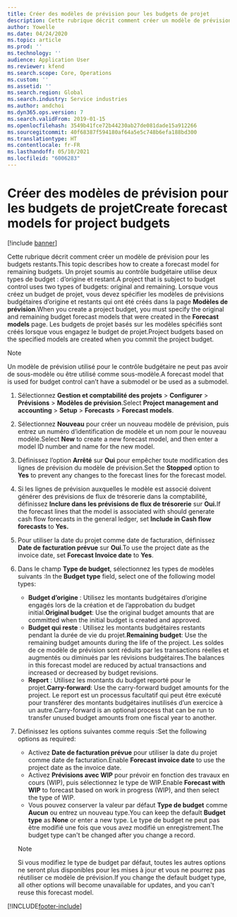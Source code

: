 ```yaml
---
title: Créer des modèles de prévision pour les budgets de projet
description: Cette rubrique décrit comment créer un modèle de prévision pour les budgets restants.
author: Yowelle
ms.date: 04/24/2020
ms.topic: article
ms.prod: ''
ms.technology: ''
audience: Application User
ms.reviewer: kfend
ms.search.scope: Core, Operations
ms.custom: ''
ms.assetid: ''
ms.search.region: Global
ms.search.industry: Service industries
ms.author: andchoi
ms.dyn365.ops.version: 7
ms.search.validFrom: 2019-01-15
ms.openlocfilehash: 3549b41fce72b44230ab27de081dade15a912266
ms.sourcegitcommit: 40f68387f594180af64a5e5c748b6efa188bd300
ms.translationtype: HT
ms.contentlocale: fr-FR
ms.lasthandoff: 05/10/2021
ms.locfileid: "6006283"
---
```

# <a name="create-forecast-models-for-project-budgets"></a><span data-ttu-id="f6f39-103">Créer des modèles de prévision pour les budgets de projet</span><span class="sxs-lookup"><span data-stu-id="f6f39-103">Create forecast models for project budgets</span></span> 

[!include [banner](../includes/banner.md)]

<span data-ttu-id="f6f39-104">Cette rubrique décrit comment créer un modèle de prévision pour les budgets restants.</span><span class="sxs-lookup"><span data-stu-id="f6f39-104">This topic describes how to create a forecast model for remaining budgets.</span></span> <span data-ttu-id="f6f39-105">Un projet soumis au contrôle budgétaire utilise deux types de budget : d’origine et restant.</span><span class="sxs-lookup"><span data-stu-id="f6f39-105">A project that is subject to budget control uses two types of budgets: original and remaining.</span></span> <span data-ttu-id="f6f39-106">Lorsque vous créez un budget de projet, vous devez spécifier les modèles de prévisions budgétaires d’origine et restants qui ont été créés dans la page **Modèles de prévision**.</span><span class="sxs-lookup"><span data-stu-id="f6f39-106">When you create a project budget, you must specify the original and remaining budget forecast models that were created in the **Forecast models** page.</span></span> <span data-ttu-id="f6f39-107">Les budgets de projet basés sur les modèles spécifiés sont créés lorsque vous engagez le budget de projet.</span><span class="sxs-lookup"><span data-stu-id="f6f39-107">Project budgets based on the specified models are created when you commit the project budget.</span></span>

> [!NOTE]
> <span data-ttu-id="f6f39-108">Un modèle de prévision utilisé pour le contrôle budgétaire ne peut pas avoir de sous-modèle ou être utilisé comme sous-modèle.</span><span class="sxs-lookup"><span data-stu-id="f6f39-108">A forecast model that is used for budget control can’t have a submodel or be used as a submodel.</span></span>

1. <span data-ttu-id="f6f39-109">Sélectionnez **Gestion et comptabilité des projets** > **Configurer** > **Prévisions**  > **Modèles de prévision**.</span><span class="sxs-lookup"><span data-stu-id="f6f39-109">Select **Project management and accounting** > **Setup** > **Forecasts**  > **Forecast models**.</span></span>
2. <span data-ttu-id="f6f39-110">Sélectionnez **Nouveau** pour créer un nouveau modèle de prévision, puis entrez un numéro d’identification de modèle et un nom pour le nouveau modèle.</span><span class="sxs-lookup"><span data-stu-id="f6f39-110">Select **New** to create a new forecast model, and then enter a model ID number and name for the new model.</span></span> 
3. <span data-ttu-id="f6f39-111">Définissez l’option **Arrêté** sur **Oui** pour empêcher toute modification des lignes de prévision du modèle de prévision.</span><span class="sxs-lookup"><span data-stu-id="f6f39-111">Set the **Stopped** option to **Yes** to prevent any changes to the forecast lines for the forecast model.</span></span> 
4. <span data-ttu-id="f6f39-112">Si les lignes de prévision auxquelles le modèle est associé doivent générer des prévisions de flux de trésorerie dans la comptabilité, définissez **Inclure dans les prévisions de flux de trésorerie** sur **Oui.**</span><span class="sxs-lookup"><span data-stu-id="f6f39-112">If the forecast lines that the model is associated with should generate cash flow forecasts in the general ledger, set **Include in Cash flow forecasts** to **Yes.**</span></span> 
5. <span data-ttu-id="f6f39-113">Pour utiliser la date du projet comme date de facturation, définissez **Date de facturation prévue** sur **Oui**.</span><span class="sxs-lookup"><span data-stu-id="f6f39-113">To use the project date as the invoice date, set **Forecast Invoice date** to **Yes**.</span></span> 
6. <span data-ttu-id="f6f39-114">Dans le champ **Type de budget**, sélectionnez les types de modèles suivants :</span><span class="sxs-lookup"><span data-stu-id="f6f39-114">In the **Budget type** field, select one of the following model types:</span></span>

   - <span data-ttu-id="f6f39-115">**Budget d’origine** : Utilisez les montants budgétaires d’origine engagés lors de la création et de l’approbation du budget initial.</span><span class="sxs-lookup"><span data-stu-id="f6f39-115">**Original budget**: Use the original budget amounts that are committed when the initial budget is created and approved.</span></span>
   - <span data-ttu-id="f6f39-116">**Budget qui reste** : Utilisez les montants budgétaires restants pendant la durée de vie du projet.</span><span class="sxs-lookup"><span data-stu-id="f6f39-116">**Remaining budget**: Use the remaining budget amounts during the life of the project.</span></span> <span data-ttu-id="f6f39-117">Les soldes de ce modèle de prévision sont réduits par les transactions réelles et augmentés ou diminués par les révisions budgétaires.</span><span class="sxs-lookup"><span data-stu-id="f6f39-117">The balances in this forecast model are reduced by actual transactions and increased or decreased by budget revisions.</span></span>
   - <span data-ttu-id="f6f39-118">**Report** : Utilisez les montants du budget reporté pour le projet.</span><span class="sxs-lookup"><span data-stu-id="f6f39-118">**Carry-forward**: Use the carry-forward budget amounts for the project.</span></span> <span data-ttu-id="f6f39-119">Le report est un processus facultatif qui peut être exécuté pour transférer des montants budgétaires inutilisés d’un exercice à un autre.</span><span class="sxs-lookup"><span data-stu-id="f6f39-119">Carry-forward is an optional process that can be run to transfer unused budget amounts from one fiscal year to another.</span></span>

7. <span data-ttu-id="f6f39-120">Définissez les options suivantes comme requis :</span><span class="sxs-lookup"><span data-stu-id="f6f39-120">Set the following options as required:</span></span>

   - <span data-ttu-id="f6f39-121">Activez **Date de facturation prévue** pour utiliser la date du projet comme date de facturation.</span><span class="sxs-lookup"><span data-stu-id="f6f39-121">Enable **Forecast invoice date** to use the project date as the invoice date.</span></span>
   - <span data-ttu-id="f6f39-122">Activez **Prévisions avec WIP** pour prévoir en fonction des travaux en cours (WIP), puis sélectionnez le type de WIP.</span><span class="sxs-lookup"><span data-stu-id="f6f39-122">Enable **Forecast with WIP** to forecast based on work in progress (WIP), and then select the type of WIP.</span></span> 
   - <span data-ttu-id="f6f39-123">Vous pouvez conserver la valeur par défaut **Type de budget** comme **Aucun** ou entrez un nouveau type.</span><span class="sxs-lookup"><span data-stu-id="f6f39-123">You can keep the default **Budget type** as **None** or enter a new type.</span></span> <span data-ttu-id="f6f39-124">Le type de budget ne peut pas être modifié une fois que vous avez modifié un enregistrement.</span><span class="sxs-lookup"><span data-stu-id="f6f39-124">The budget type can't be changed after you change a record.</span></span>     
    > [!NOTE]
    > <span data-ttu-id="f6f39-125">Si vous modifiez le type de budget par défaut, toutes les autres options ne seront plus disponibles pour les mises à jour et vous ne pourrez pas réutiliser ce modèle de prévision.</span><span class="sxs-lookup"><span data-stu-id="f6f39-125">If you change the default budget type, all other options will become unavailable for updates, and you can't reuse this forecast model.</span></span> 
   


 



[!INCLUDE[footer-include](../includes/footer-banner.md)]